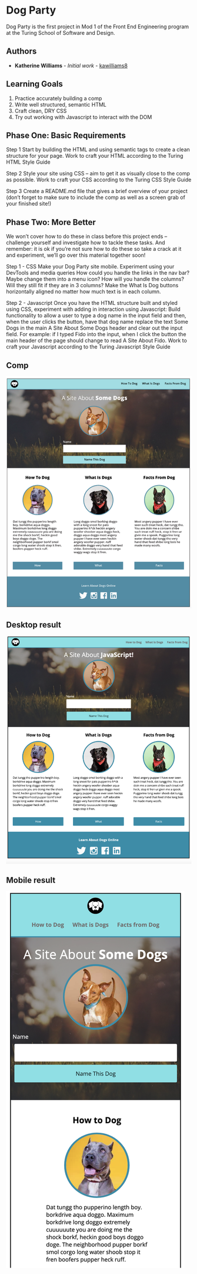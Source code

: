 # Dog Party

Dog Party is the first project in Mod 1 of the Front End Engineering program at the Turing School of Software and Design.

## Authors

* **Katherine Williams** - *Initial work* - [kawilliams8](https://github.com/kawilliams8)

## Learning Goals
1. Practice accurately building a comp
1. Write well structured, semantic HTML
1. Craft clean, DRY CSS
1. Try out working with Javascript to interact with the DOM

## Phase One: Basic Requirements
Step 1
Start by building the HTML and using semantic tags to create a clean structure for your page. Work to craft your HTML according to the Turing HTML Style Guide

Step 2
Style your site using CSS – aim to get it as visually close to the comp as possible. Work to craft your CSS according to the Turing CSS Style Guide

Step 3
Create a README.md file that gives a brief overview of your project (don’t forget to make sure to include the comp as well as a screen grab of your finished site!)

## Phase Two: More Better
We won’t cover how to do these in class before this project ends – challenge yourself and investigate how to tackle these tasks. And remember: it is ok if you’re not sure how to do these so take a crack at it and experiment, we’ll go over this material together soon!

Step 1 - CSS
Make your Dog Party site mobile. Experiment using your DevTools and media queries
How could you handle the links in the nav bar? Maybe change them into a menu icon?
How will you handle the columns? Will they still fit if they are in 3 columns?
Make the What Is Dog buttons horizontally aligned no matter how much text is in each column.

Step 2 - Javascript
Once you have the HTML structure built and styled using CSS, experiment with adding in interaction using Javascript: Build functionality to allow a user to type a dog name in the input field and then, when the user clicks the button, have that dog name replace the text Some Dogs in the main A Site About Some Dogs header and clear out the input field. For example: if I typed Fido into the input, when I click the button the main header of the page should change to read A Site About Fido.
Work to craft your Javascript according to the Turing Javascript Style Guide

## Comp

![ScreenShot](Dog%20Party%20comp.png)

## Desktop result

![ScreenShot](full.png)

## Mobile result

![ScreenShot](mobile.png)

